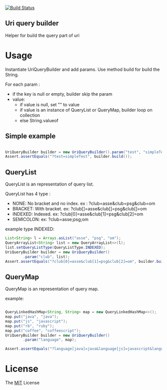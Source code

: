 [![Build Status][build-image]][build-url]

## Uri query builder

Helper for build the query part of uri

# Usage
Instantiate UriQueryBuilder and add params.
Use method build for build the String.

For each param :
* if the key is null or empty, builder skip the param
* value: 
    * if value is null, set "" to value
    * if value is an instance of QueryList or QueryMap, builder loop on collection
    * else String.valueof


## Simple example
```java

UriQueryBuilder builder = new UriQueryBuilder().param("test", "simpleTest");
Assert.assertEquals("?test=simpleTest", builder.build());

```

## QueryList
QueryList is an representation of query list.

QueryList has 4 type :
* NONE: No bracket and no index. ex : ?club=asse&club=psg&club=om
* BRACKET: With bracket. ex: ?club[]=asse&club[]=psg&club[]=om
* INDEXED: Indexed. ex: ?club[0]=asse&club[1]=psg&club[2]=om
* SEMICOLON: ex: ?club=asse;psg;om

example type INDEXED:
```java
List<String> l = Arrays.asList("asse", "psg", "om");
QueryArrayList<String> list = new QueryArrayList<>(l);
list.setQueryListType(QueryListType.INDEXED);
UriQueryBuilder builder = new UriQueryBuilder()
        .param("club", list);
Assert.assertEquals("?club[0]=asse&club[1]=psg&club[2]=om", builder.build());
```

## QueryMap
QueryMap is an representation of query map.

example:
```java

QueryLinkedHashMap<String, String> map = new QueryLinkedHashMap<>();
map.put("java", "java");
map.put("js", "javascript");
map.put("rb", "ruby");
map.put("coffee", "coffeescript");
UriQueryBuilder builder = new UriQueryBuilder()
        .param("language", map);

Assert.assertEquals("?language[java]=java&language[js]=javascript&language[rb]=ruby&language[coffee]=coffeescript", builder.build());

```

# License

  The [MIT](LICENCE) License

[build-image]: http://img.shields.io/travis/eyolas/uri-query-builder.svg?branch=master&style=flat-square
[build-url]: https://travis-ci.org/eyolas/uri-query-builder